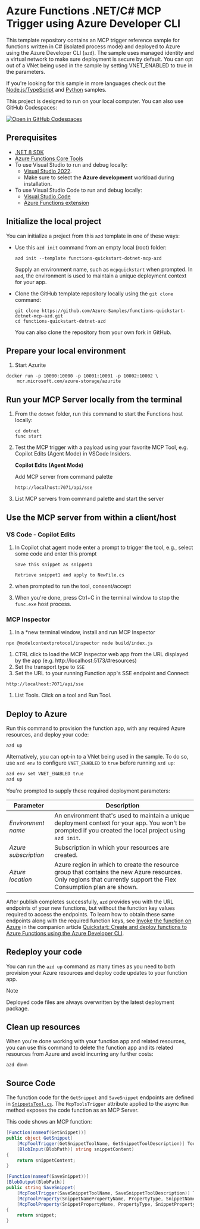 <!--
---
name: Azure Functions C# MCP Trigger using Azure Developer CLI
description: This repository contains an Azure Functions MCP trigger quickstart written in C# and deployed to Azure Functions Flex Consumption using the Azure Developer CLI (azd). The sample uses managed identity and a virtual network to make sure deployment is secure by default.
page_type: sample
products:
- azure-functions
- azure
- entra-id
- mcp
urlFragment: starter-http-trigger-csharp
languages:
- csharp
- bicep
- azdeveloper
---
-->

# Azure Functions .NET/C# MCP Trigger using Azure Developer CLI

This template repository contains an MCP trigger reference sample for functions written in C# (isolated process mode) and deployed to Azure using the Azure Developer CLI (`azd`). The sample uses managed identity and a virtual network to make sure deployment is secure by default. You can opt out of a VNet being used in the sample by setting VNET_ENABLED to true in the parameters.

If you're looking for this sample in more languages check out the [Node.js/TypeScript](typescript) and [Python]() samples.  

This project is designed to run on your local computer. You can also use GitHub Codespaces:

[![Open in GitHub Codespaces](https://github.com/codespaces/badge.svg)](https://github.com/codespaces/new?hide_repo_select=true&ref=main&repo=836901178)

## Prerequisites

+ [.NET 8 SDK](https://dotnet.microsoft.com/download/dotnet/8.0)
+ [Azure Functions Core Tools](https://learn.microsoft.com/azure/azure-functions/functions-run-local?pivots=programming-language-csharp#install-the-azure-functions-core-tools)
+ To use Visual Studio to run and debug locally:
  + [Visual Studio 2022](https://visualstudio.microsoft.com/vs/).
  + Make sure to select the **Azure development** workload during installation.
+ To use Visual Studio Code to run and debug locally:
  + [Visual Studio Code](https://code.visualstudio.com/)
  + [Azure Functions extension](https://marketplace.visualstudio.com/items?itemName=ms-azuretools.vscode-azurefunctions)

## Initialize the local project

You can initialize a project from this `azd` template in one of these ways:

+ Use this `azd init` command from an empty local (root) folder:

    ```shell
    azd init --template functions-quickstart-dotnet-mcp-azd
    ```

    Supply an environment name, such as `mcpquickstart` when prompted. In `azd`, the environment is used to maintain a unique deployment context for your app.

+ Clone the GitHub template repository locally using the `git clone` command:

    ```shell
    git clone https://github.com/Azure-Samples/functions-quickstart-dotnet-mcp-azd.git
    cd functions-quickstart-dotnet-azd
    ```

    You can also clone the repository from your own fork in GitHub.

## Prepare your local environment

1. Start Azurite

```shell
docker run -p 10000:10000 -p 10001:10001 -p 10002:10002 \
    mcr.microsoft.com/azure-storage/azurite
```

## Run your MCP Server locally from the terminal

1. From the `dotnet` folder, run this command to start the Functions host locally:

    ```shell
    cd dotnet
    func start
    ```

1. Test the MCP trigger with a payload using your favorite MCP Tool, e.g. Copilot Edits (Agent Mode) in VSCode Insiders. 

    **Copilot Edits (Agent Mode)**

    Add MCP server from command palette

    ```shell
    http://localhost:7071/api/sse
    ```

1. List MCP servers from command palette and start the server

## Use the MCP server from within a client/host

### VS Code - Copilot Edits

1. In Copilot chat agent mode enter a prompt to trigger the tool, e.g., select some code and enter this prompt

    ```plaintext
    Save this snippet as snippet1 
    ```

    ```plaintext
    Retrieve snippet1 and apply to NewFile.cs
    ```
1. when prompted to run the tool, consent/accept

1. When you're done, press Ctrl+C in the terminal window to stop the `func.exe` host process.

### MCP Inspector

1. In a *new terminal window, install and run MCP Inspector

```shell
npx @modelcontextprotocol/inspector node build/index.js
```

1. CTRL click to load the MCP Inspector web app from the URL displayed by the app (e.g. http://localhost:5173/#resources)
1. Set the transport type to `SSE` 
1. Set the URL to your running Function app's SSE endpoint and Connect:

```shell
http://localhost:7071/api/sse
```
1. List Tools.  Click on a tool and Run Tool.  

## Deploy to Azure

Run this command to provision the function app, with any required Azure resources, and deploy your code:

```shell
azd up
```

Alternatively, you can opt-in to a VNet being used in the sample. To do so, use `azd env` to configure `VNET_ENABLED` to `true` before running `azd up`:

```bash
azd env set VNET_ENABLED true
azd up
```

You're prompted to supply these required deployment parameters:

| Parameter | Description |
| ---- | ---- |
| _Environment name_ | An environment that's used to maintain a unique deployment context for your app. You won't be prompted if you created the local project using `azd init`.|
| _Azure subscription_ | Subscription in which your resources are created.|
| _Azure location_ | Azure region in which to create the resource group that contains the new Azure resources. Only regions that currently support the Flex Consumption plan are shown.|

After publish completes successfully, `azd` provides you with the URL endpoints of your new functions, but without the function key values required to access the endpoints. To learn how to obtain these same endpoints along with the required function keys, see [Invoke the function on Azure](https://learn.microsoft.com/azure/azure-functions/create-first-function-azure-developer-cli?pivots=programming-language-dotnet#invoke-the-function-on-azure) in the companion article [Quickstart: Create and deploy functions to Azure Functions using the Azure Developer CLI](https://learn.microsoft.com/azure/azure-functions/create-first-function-azure-developer-cli?pivots=programming-language-dotnet).

## Redeploy your code

You can run the `azd up` command as many times as you need to both provision your Azure resources and deploy code updates to your function app.

>[!NOTE]
>Deployed code files are always overwritten by the latest deployment package.

## Clean up resources

When you're done working with your function app and related resources, you can use this command to delete the function app and its related resources from Azure and avoid incurring any further costs:

```shell
azd down
```


## Source Code

The function code for the `GetSnippet` and `SaveSnippet` endpoints are defined in [`SnippetsTool.cs`](./FunctionsMcpTool/SnippetsTool.cs). The `McpToolsTrigger` attribute applied to the async `Run` method exposes the code function as an MCP Server.

This code shows an MCP function:  

```csharp
[Function(nameof(GetSnippet))]
public object GetSnippet(
    [McpToolTrigger(GetSnippetToolName, GetSnippetToolDescription)] ToolInvocationContext context,
    [BlobInput(BlobPath)] string snippetContent)
{
    return snippetContent;
}

[Function(nameof(SaveSnippet))]
[BlobOutput(BlobPath)]
public string SaveSnippet(
    [McpToolTrigger(SaveSnippetToolName, SaveSnippetToolDescription)] ToolInvocationContext context,
    [McpToolProperty(SnippetNamePropertyName, PropertyType, SnippetNamePropertyDescription)] string name,
    [McpToolProperty(SnippetPropertyName, PropertyType, SnippetPropertyDescription)] string snippet)
{
    return snippet;
}
```
